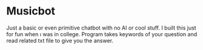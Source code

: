 # Musicbot
Just a basic or even primitive chatbot with no AI or cool stuff. I built this just for fun when ı was in college. Program takes keywords of your question and read 
related txt file to give you the answer. 
